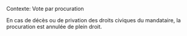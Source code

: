 Contexte: Vote par procuration

En cas de décès ou de privation des droits civiques du mandataire, la procuration est annulée de plein droit.
